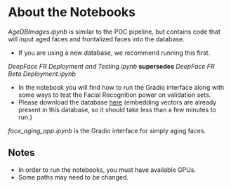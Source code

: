 # About the Notebooks


*AgeDBImages.ipynb* is similar to the POC pipeline, but contains code that will input aged faces and frontalized faces into the database. 
- If you are using a new database, we recommend running this first. 

*DeepFace FR Deployment and Testing.ipynb* **supersedes** *DeepFace FR Beta Deployment.ipynb*
- In the notebook you will find how to run the Gradio interface along with some ways to test the Facial Recognition power on validation sets. 
- Please download the database [here](https://drive.google.com/file/d/1252bZG0sUNZ_eJZlZKTobUmOLeV9G-nM/view?usp=share_link) (embedding vectors are already present in this database, so it should take less than a few minutes to run.)

*face_aging_app.ipynb* is the Gradio interface for simply aging faces.


## Notes
* In order to run the notebooks, you must have available GPUs. 
* Some paths may need to be changed.
